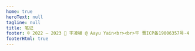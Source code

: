 ```yaml
---
home: true
heroText: null
tagline: null
title: 笔记
footer: © 2022 – 2023 🌸 宇凌喵 @ Aayu Yain<br><br>🪧 晋ICP备19006357号-4
footerHtml: true
---
```


<div class="container">
  <div class="container-item" v-for="(item) in notes">
    <Note :title="item.title" :imgSrc="item.imgSrc" :update="item.update" :path="item.path"/>
  </div>
</div>

<script setup>
import { ref } from 'vue'

const notes = ref([]);
notes.value = [
    {
        title: '基础汉英类义词典-音频版',
        imgSrc: './img/cover-1.jpg',
        update: '2023-04-09 04:28:32',
        path: 'https://study.aayu.today/thesaurus/'
    },
    {
        title: '全栈学习笔记',
        imgSrc: './img/cover2-2-2-2.jpg',
        update: '2023-04-09 04:30:07',
        path: 'https://study.aayu.today/fullstack/'
    },
    // {
    //     title: '书籍阅读',
    //     imgSrc: './img/cover3-3.jpg',
    //     update: '2023-04-22 22:22:08',
    //     path: 'https://study.aayu.today/books/'
    // },
]
</script>

<style>
  body {
    background-image: url("/img/bg.png");
    background-attachment: fixed;
  }
  .home {
    padding: 60px 0 0 0; 
    margin: 0;
    width: 100%;
    max-width: 100%;
    display: flex;
    justify-content: center;
    flex-direction: column;
    background-image: url("/img/bg.png");
    background-attachment: fixed;
  }
  .home .theme-default-content {
    max-width: 60%;
    min-height: 72vh;
    margin: 3vw 20% 2vw 20%;
  }
  .home .footer {
    padding: 1.5rem;
    border-top: unset;
  }
  .container {
    width: 100%;
    display: flex;
    flex-wrap: wrap;
    justify-content: flex-start;
  }
  .container .container-item {
    min-width: 25%;
    display: flex;
    justify-content: center;
  }
</style>
